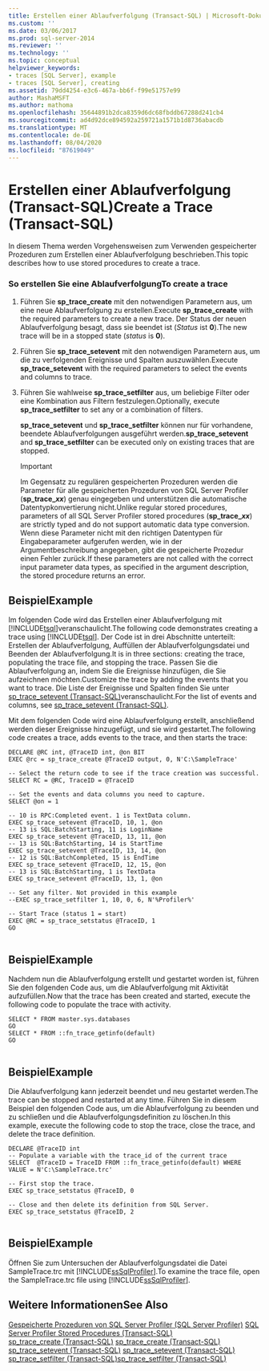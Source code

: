 ```yaml
---
title: Erstellen einer Ablaufverfolgung (Transact-SQL) | Microsoft-Dokumentation
ms.custom: ''
ms.date: 03/06/2017
ms.prod: sql-server-2014
ms.reviewer: ''
ms.technology: ''
ms.topic: conceptual
helpviewer_keywords:
- traces [SQL Server], example
- traces [SQL Server], creating
ms.assetid: 79dd4254-e3c6-467a-bb6f-f99e51757e99
author: MashaMSFT
ms.author: mathoma
ms.openlocfilehash: 35644891b2dca8359d6dc68fbddb67288d241cb4
ms.sourcegitcommit: ad4d92dce894592a259721a1571b1d8736abacdb
ms.translationtype: MT
ms.contentlocale: de-DE
ms.lasthandoff: 08/04/2020
ms.locfileid: "87619049"
---
```

# <a name="create-a-trace-transact-sql"></a><span data-ttu-id="10746-102">Erstellen einer Ablaufverfolgung (Transact-SQL)</span><span class="sxs-lookup"><span data-stu-id="10746-102">Create a Trace (Transact-SQL)</span></span>
  <span data-ttu-id="10746-103">In diesem Thema werden Vorgehensweisen zum Verwenden gespeicherter Prozeduren zum Erstellen einer Ablaufverfolgung beschrieben.</span><span class="sxs-lookup"><span data-stu-id="10746-103">This topic describes how to use stored procedures to create a trace.</span></span>  
  
### <a name="to-create-a-trace"></a><span data-ttu-id="10746-104">So erstellen Sie eine Ablaufverfolgung</span><span class="sxs-lookup"><span data-stu-id="10746-104">To create a trace</span></span>  
  
1.  <span data-ttu-id="10746-105">Führen Sie **sp_trace_create** mit den notwendigen Parametern aus, um eine neue Ablaufverfolgung zu erstellen.</span><span class="sxs-lookup"><span data-stu-id="10746-105">Execute **sp_trace_create** with the required parameters to create a new trace.</span></span> <span data-ttu-id="10746-106">Der Status der neuen Ablaufverfolgung besagt, dass sie beendet ist (*Status* ist **0**).</span><span class="sxs-lookup"><span data-stu-id="10746-106">The new trace will be in a stopped state (*status* is **0**).</span></span>  
  
2.  <span data-ttu-id="10746-107">Führen Sie **sp_trace_setevent** mit den notwendigen Parametern aus, um die zu verfolgenden Ereignisse und Spalten auszuwählen.</span><span class="sxs-lookup"><span data-stu-id="10746-107">Execute **sp_trace_setevent** with the required parameters to select the events and columns to trace.</span></span>  
  
3.  <span data-ttu-id="10746-108">Führen Sie wahlweise **sp_trace_setfilter** aus, um beliebige Filter oder eine Kombination aus Filtern festzulegen.</span><span class="sxs-lookup"><span data-stu-id="10746-108">Optionally, execute **sp_trace_setfilter** to set any or a combination of filters.</span></span>  
  
     <span data-ttu-id="10746-109">**sp_trace_setevent** und **sp_trace_setfilter** können nur für vorhandene, beendete Ablaufverfolgungen ausgeführt werden.</span><span class="sxs-lookup"><span data-stu-id="10746-109">**sp_trace_setevent** and **sp_trace_setfilter** can be executed only on existing traces that are stopped.</span></span>  
  
    > [!IMPORTANT]  
    >  <span data-ttu-id="10746-110">Im Gegensatz zu regulären gespeicherten Prozeduren werden die Parameter für alle gespeicherten Prozeduren von SQL Server Profiler (<strong>sp_trace_*xx*</strong>) genau eingegeben und unterstützen die automatische Datentypkonvertierung nicht.</span><span class="sxs-lookup"><span data-stu-id="10746-110">Unlike regular stored procedures, parameters of all SQL Server Profiler stored procedures (<strong>sp_trace_*xx*</strong>) are strictly typed and do not support automatic data type conversion.</span></span> <span data-ttu-id="10746-111">Wenn diese Parameter nicht mit den richtigen Datentypen für Eingabeparameter aufgerufen werden, wie in der Argumentbeschreibung angegeben, gibt die gespeicherte Prozedur einen Fehler zurück.</span><span class="sxs-lookup"><span data-stu-id="10746-111">If these parameters are not called with the correct input parameter data types, as specified in the argument description, the stored procedure returns an error.</span></span>  
  
## <a name="example"></a><span data-ttu-id="10746-112">Beispiel</span><span class="sxs-lookup"><span data-stu-id="10746-112">Example</span></span>  
 <span data-ttu-id="10746-113">Im folgenden Code wird das Erstellen einer Ablaufverfolgung mit [!INCLUDE[tsql](../../includes/tsql-md.md)]veranschaulicht.</span><span class="sxs-lookup"><span data-stu-id="10746-113">The following code demonstrates creating a trace using [!INCLUDE[tsql](../../includes/tsql-md.md)].</span></span> <span data-ttu-id="10746-114">Der Code ist in drei Abschnitte unterteilt: Erstellen der Ablaufverfolgung, Auffüllen der Ablaufverfolgungsdatei und Beenden der Ablaufverfolgung.</span><span class="sxs-lookup"><span data-stu-id="10746-114">It is in three sections: creating the trace, populating the trace file, and stopping the trace.</span></span> <span data-ttu-id="10746-115">Passen Sie die Ablaufverfolgung an, indem Sie die Ereignisse hinzufügen, die Sie aufzeichnen möchten.</span><span class="sxs-lookup"><span data-stu-id="10746-115">Customize the trace by adding the events that you want to trace.</span></span> <span data-ttu-id="10746-116">Die Liste der Ereignisse und Spalten finden Sie unter [sp_trace_setevent &#40;Transact-SQL&#41;](/sql/relational-databases/system-stored-procedures/sp-trace-setevent-transact-sql)veranschaulicht.</span><span class="sxs-lookup"><span data-stu-id="10746-116">For the list of events and columns, see [sp_trace_setevent &#40;Transact-SQL&#41;](/sql/relational-databases/system-stored-procedures/sp-trace-setevent-transact-sql).</span></span>  
  
 <span data-ttu-id="10746-117">Mit dem folgenden Code wird eine Ablaufverfolgung erstellt, anschließend werden dieser Ereignisse hinzugefügt, und sie wird gestartet.</span><span class="sxs-lookup"><span data-stu-id="10746-117">The following code creates a trace, adds events to the trace, and then starts the trace:</span></span>  
  
```  
DECLARE @RC int, @TraceID int, @on BIT  
EXEC @rc = sp_trace_create @TraceID output, 0, N'C:\SampleTrace'  
  
-- Select the return code to see if the trace creation was successful.  
SELECT RC = @RC, TraceID = @TraceID  
  
-- Set the events and data columns you need to capture.  
SELECT @on = 1  
  
-- 10 is RPC:Completed event. 1 is TextData column.   
EXEC sp_trace_setevent @TraceID, 10, 1, @on   
-- 13 is SQL:BatchStarting, 11 is LoginName  
EXEC sp_trace_setevent @TraceID, 13, 11, @on   
-- 13 is SQL:BatchStarting, 14 is StartTime  
EXEC sp_trace_setevent @TraceID, 13, 14, @on   
-- 12 is SQL:BatchCompleted, 15 is EndTime  
EXEC sp_trace_setevent @TraceID, 12, 15, @on   
-- 13 is SQL:BatchStarting, 1 is TextData  
EXEC sp_trace_setevent @TraceID, 13, 1, @on   
  
-- Set any filter. Not provided in this example  
--EXEC sp_trace_setfilter 1, 10, 0, 6, N'%Profiler%'  
  
-- Start Trace (status 1 = start)  
EXEC @RC = sp_trace_setstatus @TraceID, 1  
GO  
  
```  
  
## <a name="example"></a><span data-ttu-id="10746-118">Beispiel</span><span class="sxs-lookup"><span data-stu-id="10746-118">Example</span></span>  
 <span data-ttu-id="10746-119">Nachdem nun die Ablaufverfolgung erstellt und gestartet worden ist, führen Sie den folgenden Code aus, um die Ablaufverfolgung mit Aktivität aufzufüllen.</span><span class="sxs-lookup"><span data-stu-id="10746-119">Now that the trace has been created and started, execute the following code to populate the trace with activity.</span></span>  
  
```  
SELECT * FROM master.sys.databases  
GO  
SELECT * FROM ::fn_trace_getinfo(default)  
GO  
  
```  
  
## <a name="example"></a><span data-ttu-id="10746-120">Beispiel</span><span class="sxs-lookup"><span data-stu-id="10746-120">Example</span></span>  
 <span data-ttu-id="10746-121">Die Ablaufverfolgung kann jederzeit beendet und neu gestartet werden.</span><span class="sxs-lookup"><span data-stu-id="10746-121">The trace can be stopped and restarted at any time.</span></span> <span data-ttu-id="10746-122">Führen Sie in diesem Beispiel den folgenden Code aus, um die Ablaufverfolgung zu beenden und zu schließen und die Ablaufverfolgungsdefinition zu löschen.</span><span class="sxs-lookup"><span data-stu-id="10746-122">In this example, execute the following code to stop the trace, close the trace, and delete the trace definition.</span></span>  
  
```  
DECLARE @TraceID int  
-- Populate a variable with the trace_id of the current trace  
SELECT  @TraceID = TraceID FROM ::fn_trace_getinfo(default) WHERE VALUE = N'C:\SampleTrace.trc'  
  
-- First stop the trace.   
EXEC sp_trace_setstatus @TraceID, 0  
  
-- Close and then delete its definition from SQL Server.   
EXEC sp_trace_setstatus @TraceID, 2  
  
```  
  
## <a name="example"></a><span data-ttu-id="10746-123">Beispiel</span><span class="sxs-lookup"><span data-stu-id="10746-123">Example</span></span>  
 <span data-ttu-id="10746-124">Öffnen Sie zum Untersuchen der Ablaufverfolgungsdatei die Datei SampleTrace.trc mit [!INCLUDE[ssSqlProfiler](../../includes/sssqlprofiler-md.md)].</span><span class="sxs-lookup"><span data-stu-id="10746-124">To examine the trace file, open the SampleTrace.trc file using [!INCLUDE[ssSqlProfiler](../../includes/sssqlprofiler-md.md)].</span></span>  
  
## <a name="see-also"></a><span data-ttu-id="10746-125">Weitere Informationen</span><span class="sxs-lookup"><span data-stu-id="10746-125">See Also</span></span>  
 <span data-ttu-id="10746-126">[Gespeicherte Prozeduren von SQL Server Profiler &#40;SQL Server Profiler&#41;](/sql/relational-databases/system-stored-procedures/sql-server-profiler-stored-procedures-transact-sql) </span><span class="sxs-lookup"><span data-stu-id="10746-126">[SQL Server Profiler Stored Procedures &#40;Transact-SQL&#41;](/sql/relational-databases/system-stored-procedures/sql-server-profiler-stored-procedures-transact-sql) </span></span>  
 <span data-ttu-id="10746-127">[sp_trace_create &#40;Transact-SQL&#41;](/sql/relational-databases/system-stored-procedures/sp-trace-create-transact-sql) </span><span class="sxs-lookup"><span data-stu-id="10746-127">[sp_trace_create &#40;Transact-SQL&#41;](/sql/relational-databases/system-stored-procedures/sp-trace-create-transact-sql) </span></span>  
 <span data-ttu-id="10746-128">[sp_trace_setevent &#40;Transact-SQL&#41;](/sql/relational-databases/system-stored-procedures/sp-trace-setevent-transact-sql) </span><span class="sxs-lookup"><span data-stu-id="10746-128">[sp_trace_setevent &#40;Transact-SQL&#41;](/sql/relational-databases/system-stored-procedures/sp-trace-setevent-transact-sql) </span></span>  
 [<span data-ttu-id="10746-129">sp_trace_setfilter &#40;Transact-SQL&#41;</span><span class="sxs-lookup"><span data-stu-id="10746-129">sp_trace_setfilter &#40;Transact-SQL&#41;</span></span>](/sql/relational-databases/system-stored-procedures/sp-trace-setfilter-transact-sql)  
  
  
